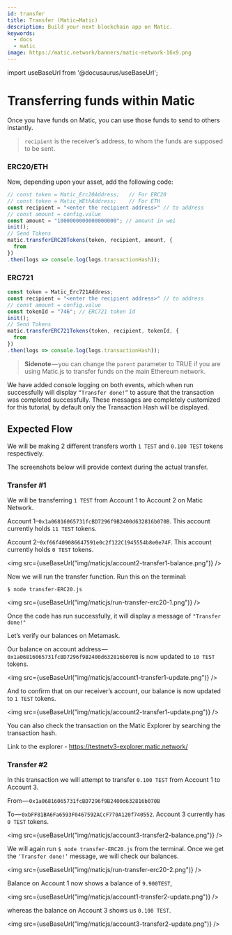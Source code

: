 ```yaml
---
id: transfer
title: Transfer (Matic↔Matic)
description: Build your next blockchain app on Matic.
keywords:
  - docs
  - matic
image: https://matic.network/banners/matic-network-16x9.png 
---
```

import useBaseUrl from '@docusaurus/useBaseUrl';

# Transferring funds within Matic

Once you have funds on Matic, you can use those funds to send to others instantly.
> `recipient` is the receiver’s address, to whom the funds are supposed to be sent.

### ERC20/ETH
Now, depending upon your asset, add the following code:

```js
// const token = Matic_Erc20Address;   // For ERC20
// const token = Matic_WEthAddress;    // For ETH
const recipient = "<enter the recipient address>" // to address
// const amount = config.value
const amount = "1000000000000000000"; // amount in wei
init();
// Send Tokens
matic.transferERC20Tokens(token, recipient, amount, {
  from
})
.then(logs => console.log(logs.transactionHash));
```

### ERC721
```js
const token = Matic_Erc721Address;
const recipient = "<enter the recipient address>" // to address
// const amount = config.value
const tokenId = "746"; // ERC721 token Id
init();
// Send Tokens
matic.transferERC721Tokens(token, recipient, tokenId, {
  from
})
.then(logs => console.log(logs.transactionHash));
```

> **Sidenote** — you can change the `parent` parameter to TRUE if you are using Matic.js to transfer funds on the main Ethereum network.

We have added console logging on both events, which when run successfully will display `“Transfer done!”` to assure that the transaction was completed successfully. These messages are completely customized for this tutorial, by default only the Transaction Hash will be displayed.

## Expected Flow

We will be making 2 different transfers worth `1 TEST` and `0.100 TEST` tokens respectively.

The screenshots below will provide context during the actual transfer.

### **Transfer #1**

We will be transferring `1 TEST` from Account 1 to Account 2 on Matic Network.

Account 1–`0x1a06816065731fcBD7296f9B2400d632816b070B`. This account currently holds `11 TEST` tokens.

Account 2–`0xf66f409086647591e0c2f122C1945554b8e0e74F`. This account currently holds `0 TEST` tokens.

<img src={useBaseUrl("img/maticjs/account2-transfer1-balance.png")} />

Now we will run the transfer function. Run this on the terminal:

`$ node transfer-ERC20.js`

<img src={useBaseUrl("img/maticjs/run-transfer-erc20-1.png")} />

Once the code has run successfully, it will display a message of `"Transfer done!"`

Let’s verify our balances on Metamask.

Our balance on account address — `0x1a06816065731fcBD7296f9B2400d632816b070B` is now updated to `10 TEST` tokens.

<img src={useBaseUrl("img/maticjs/account1-transfer1-update.png")} />

And to confirm that on our receiver’s account, our balance is now updated to `1 TEST` tokens.

<img src={useBaseUrl("img/maticjs/account2-transfer1-update.png")} />

You can also check the transaction on the Matic Explorer by searching the transaction hash.

Link to the explorer - https://testnetv3-explorer.matic.network/


### **Transfer #2**

In this transaction we will attempt to transfer `0.100 TEST` from Account 1 to Account 3.

From — `0x1a06816065731fcBD7296f9B2400d632816b070B`

To — `0xbFF81BA6Fa6593F0467592ACcF770A120f740552`. Account 3 currently has `0 TEST` tokens.

<img src={useBaseUrl("img/maticjs/account3-transfer2-balance.png")} />

We will again run `$ node transfer-ERC20.js` from the terminal. Once we get the `‘Transfer done!’` message, we will check our balances.

<img src={useBaseUrl("img/maticjs/run-transfer-erc20-2.png")} />

Balance on Account 1 now shows a balance of `9.900TEST`,

<img src={useBaseUrl("img/maticjs/account1-transfer2-update.png")} />

whereas the balance on Account 3 shows us `0.100 TEST`.

<img src={useBaseUrl("img/maticjs/account3-transfer2-update.png")} />